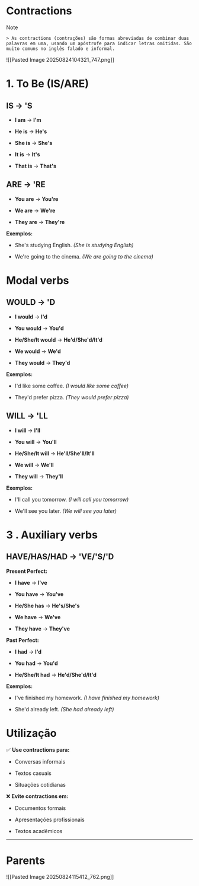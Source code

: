 # Contractions
> [!NOTE]
    > As contractions (contrações) são formas abreviadas de combinar duas palavras em uma, usando um apóstrofe para indicar letras omitidas. São muito comuns no inglês falado e informal.

![[Pasted Image 20250824104321_747.png]]

# 1. To Be (IS/ARE)
## **IS → 'S**
- **I am** → **I'm**
    
- **He is** → **He's**
    
- **She is** → **She's**
    
- **It is** → **It's**
    
- **That is** → **That's**
    

## **ARE → 'RE**
- **You are** → **You're**
    
- **We are** → **We're**
    
- **They are** → **They're**
    

**Exemplos:**

- She's studying English. _(She is studying English)_
    
- We're going to the cinema. _(We are going to the cinema)_

# Modal verbs

## WOULD → 'D

- **I would** → **I'd**
    
- **You would** → **You'd**
    
- **He/She/It would** → **He'd/She'd/It'd**
    
- **We would** → **We'd**
    
- **They would** → **They'd**
    
**Exemplos:**

- I'd like some coffee. _(I would like some coffee)_
    
- They'd prefer pizza. _(They would prefer pizza)_
    

## WILL → 'LL

- **I will** → **I'll**
    
- **You will** → **You'll**
    
- **He/She/It will** → **He'll/She'll/It'll**
    
- **We will** → **We'll**
    
- **They will** → **They'll**
    
**Exemplos:**

- I'll call you tomorrow. _(I will call you tomorrow)_
    
- We'll see you later. _(We will see you later)_

# 3 . Auxiliary verbs
## HAVE/HAS/HAD → 'VE/'S/'D

**Present Perfect:**

- **I have** → **I've**
    
- **You have** → **You've**
    
- **He/She has** → **He's/She's**
    
- **We have** → **We've**
    
- **They have** → **They've**
    

**Past Perfect:**

- **I had** → **I'd**
    
- **You had** → **You'd**
    
- **He/She/It had** → **He'd/She'd/It'd**
    



**Exemplos:**

- I've finished my homework. _(I have finished my homework)_
    
- She'd already left. _(She had already left)_

# Utilização
✅ **Use contractions para:**

- Conversas informais
    
- Textos casuais
    
- Situações cotidianas
    

❌ **Evite contractions em:**

- Documentos formais
    
- Apresentações profissionais
    
- Textos acadêmicos

---
# Parents
![[Pasted Image 20250824115412_762.png]]